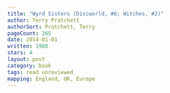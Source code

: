 ```yaml
---
title: "Wyrd Sisters (Discworld, #6; Witches, #2)"
author: Terry Pratchett
authorSort: Pratchett, Terry
pageCount: 265
date: 2014-01-01
written: 1988
stars: 4
layout: post
category: book
tags: read unreviewed
mapping: England, UK, Europe
---
```


